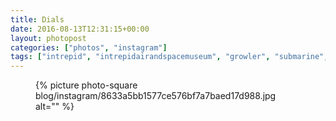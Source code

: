 ```yaml
---
title: Dials
date: 2016-08-13T12:31:15+00:00
layout: photopost
categories: ["photos", "instagram"]
tags: ["intrepid", "intrepidairandspacemuseum", "growler", "submarine", "newyork", "nyc"]
---
```


<figure class="photo photo--square">
  {% picture photo-square blog/instagram/8633a5bb1577ce576bf7a7baed17d988.jpg alt="" %}
</figure>


